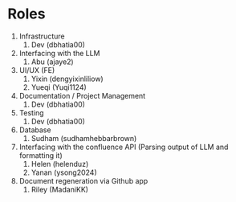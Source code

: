 # Roles

1. Infrastructure
   1. Dev (dbhatia00)
2. Interfacing with the LLM 
   1. Abu (ajaye2)
3. UI/UX (FE)
   1. Yixin (dengyixinliliow)
   2. Yueqi (Yuqi1124)
4. Documentation / Project Management
   1. Dev (dbhatia00)
5. Testing
   1. Dev (dbhatia00)
6. Database
   1. Sudham (sudhamhebbarbrown)
7. Interfacing with the confluence API (Parsing output of LLM and formatting it)
   1. Helen (helenduz)
   2. Yanan (ysong2024)
8. Document regeneration via Github app
   1. Riley (MadaniKK)